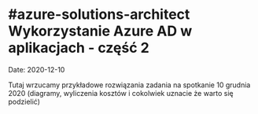 # #azure-solutions-architect Wykorzystanie Azure AD w aplikacjach - część 2

Date: 2020-12-10

Tutaj wrzucamy przykładowe rozwiązania zadania na spotkanie 10 grudnia 2020 (diagramy, wyliczenia kosztów i cokolwiek uznacie że warto się podzielić)
